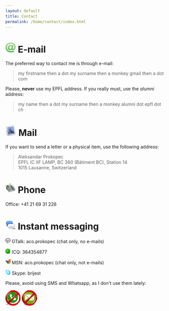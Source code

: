 ```yaml
---
layout: default
title: Contact
permalink: /home/contact/index.html
---
```



# ![e-mail](/resources/images/email.png) E-mail

The preferred way to contact me is through e-mail:

<blockquote style="text-align: left;">
  my firstname then a dot my surname then a monkey gmail then a dot com
</blockquote>

Please, **never** use my EPFL address.
If you really must, use the *alumni* address:

<blockquote style="text-align: left;">
  my name then a dot my surname then a monkey alumni dot epfl dot ch
</blockquote>



# ![post](/resources/images/post.png) Mail

If you want to send a letter or a physical item, use the following address:

<blockquote style="text-align: left;">
  Aleksandar Prokopec
  <br/>
  EPFL IC IIF LAMP, BC 360 (Bâtiment BC), Station 14
  <br/>
  1015 Lausanne, Switzerland
</blockquote>


# ![phone](/resources/images/phone.png) Phone

Office: +41 21 69 31 226


# ![im](/resources/images/im.png) Instant messaging

![gtalk](/resources/images/gtalk.png) GTalk: aco.prokopec (chat only, no e-mails)

![icqim](/resources/images/icq.png) ICQ: 364354877

![msnim](/resources/images/msn.png) MSN: aco.prokopec (chat only, not e-mails)

![skype](/resources/images/skype.png) Skype: brijest

Please, avoid using SMS and Whatsapp, as I don't use them lately:

![no-whatsapp](/resources/images/no-whatsapp.png) ![no-sms](/resources/images/no-sms.png)





